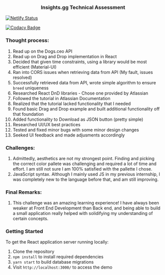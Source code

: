 

<p align="center">
  <h3 align="center">Insights.gg Technical Assessment</h3>
</p>

[![Netlify Status](https://api.netlify.com/api/v1/badges/342d255d-c64c-4f8f-9086-b5488d41c237/deploy-status)](https://app.netlify.com/sites/epic-fermi-a12e78/deploys)

[![Codacy Badge](https://app.codacy.com/project/badge/Grade/7dc023a828cb47eaa674fd3a23c3f401)](https://www.codacy.com/manual/na-wu/insights.gg?utm_source=github.com&amp;utm_medium=referral&amp;utm_content=na-wu/insights.gg&amp;utm_campaign=Badge_Grade)


### Thought process:
1. Read up on the Dogs.ceo API
2. Read up on Drag and Drop implementation in React
3. Decided that given time constraints, using a library would be most efficient (Material-UI)
4. Ran into CORS issues when retrieving data from API (My fault, issues resolved)
5. Successfully retrieved data from API, wrote simple algorithm to ensure ```breed``` uniqueness
6. Researched React DnD libraries - Chose one provided by Atlassian
7. Followed the tutorial in Atlassian Documentation
8. Realized that the tutorial lacked functionality that I needed
9. Found basic Drag and Drop example and built additional functionality off that foundation
10. Added functionality to Download as JSON button (pretty simple)
11. Researched UI/UX best practices
12. Tested and fixed minor bugs with some minor design changes
13. Seeked UI feedback and made adjusments accordingly

### Challenges:
1. Admittedly, aesthetics are not my strongest point. Finding and picking the correct color pallete was challenging and required a lot of time and effort. I am still not sure I am 100% satisfied with the pallette I chose.
2. JavaScript syntax. Although I mainly used JS in my previous internship, I was completely new to the language before that, and am still improving.

### Final Remarks:
1. This challenge was an amazing learning experience! I have always been weaker at Front End Development than Back end, and being able to build a small application really helped with solidifying my understanding of certain concepts.

### Getting Started
To get the React application server running locally:

1. Clone the repository
2. `npm install` to install required dependencies
3. `yarn start` to build database migrations
4. Visit `http://localhost:3000/` to access the demo
